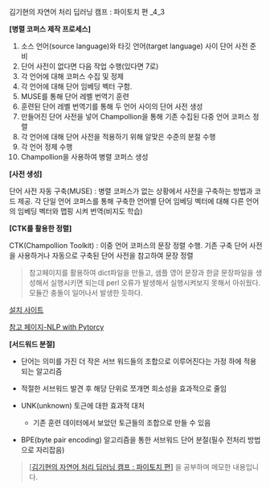 김기현의 자연어 처리 딥러닝 캠프 : 파이토치 편 _4_3



**[병렬 코퍼스 제작 프로세스]**

1. 소스 언어(source language)와 타깃 언어(target language) 사이 단어 사전 준비
2. 단어 사전이 없다면 다음 작업 수행(있다면 7로)
3. 각 언어에 대해 코퍼스 수집 및 정제
4. 각 언어에 대해 단어 임베딩 벡터 구함.
5. MUSE를 통해 단어 레벨 번역기 훈련
6. 훈련된 단어 레벨 번역기를 통해 두 언어 사이의 단어 사전 생성
7. 만들어진 단어 사전을 넣어 Champollion을 통해 기존 수집된 다중 언어 코퍼스 정렬
8. 각 언어에 대해 단어 사전을 적용하기 위해 알맞은 수준의 분절 수행
9. 각 언어 정제 수행
10. Champollion을 사용하여 병렬 코퍼스 생성

  

**[사전 생성]**  

단어 사전 자동 구축(MUSE) : 병렬 코퍼스가 없는 상황에서 사전을 구축하는 방법과 코드 제공. 각 단일 언어 코퍼스를 통해 구축한 언어별 단어 임베딩 벡터에 대해 다른 언어의 임베딩 벡터와 맵핑 시켜 번역(비지도 학습)

  

**[CTK를 활용한 정렬]**

CTK(Champollion Toolkit) : 이중 언어 코퍼스의 문장 정렬 수행. 기존 구축 단어 사전을 사용하거나 자동으로 구축된 단어 사전을 참고하여 문장 정렬

> 참고페이지를 활용하여 dict파일을 만들고, 샘플 영어 문장과 한글 문장파일을 생성해서 실행시키면 되는데 perl 오류가 발생해서 실행시켜보지 못해서 아쉬웠다. 모듈간 충돌이 일어나서 발생한 듯하다.

[설치 사이트](https://github.com/LowResourceLanguages/champollion)

[참고 페이지-NLP with Pytorcy](https://kh-kim.gitbook.io/natural-language-processing-with-pytorch/00-cover-3/05-align)

  

**[서드워드 분절]**

- 단어는 의미를 가진 더 작은 서브 워드들의 조합으로 이루어진다는 가정 하에 적용되는 알고리즘
- 적절한 서브워드 발견 후 해당 단위로 쪼개면 희소성을 효과적으로 줄임
- UNK(unknown) 토근에 대한 효과적 대처
  
  - 기존 훈련 데이터에서 보았던 토근들의 조합으로 만들 수 있음
- BPE(byte pair encoding) 알고리즘을 통한 서브워드 단어 분절(필수 전처리 방법으로 자리잡음)

  

>  [[김기현의 자연어 처리 딥러닝 캠프 : 파이토치 편\]](https://www.aladin.co.kr/m/mproduct.aspx?ItemId=195347339) 을 공부하며 메모한 내용입니다.  



